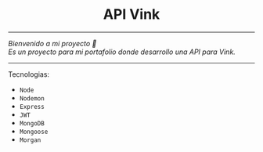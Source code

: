 <h1 align="center">API Vink</h1>

---

_Bienvenido a mi proyecto 👋<br /> Es un proyecto para mi portafolio donde desarrollo una API para Vink._

---
 
Tecnologias:
- `Node`
- `Nodemon`
- `Express`
- `JWT`
- `MongoDB`
- `Mongoose`
- `Morgan`
